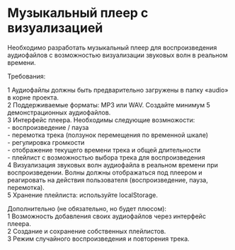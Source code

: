# Музыкальный плеер с визуализацией

Необходимо разработать музыкальный плеер для воспроизведения аудиофайлов с возможностью визуализации звуковых волн в реальном времени.  

Требования:  

  
  1 Аудиофайлы должны быть предварительно загружены в папку «audio» в корне проекта.  
  2 Поддерживаемые форматы: MP3 или WAV. Создайте минимум 5 демонстрационных аудиофайлов.  
  3 Интерфейс плеера. Необходимы следующие возмножости:  
    - воспроизведение / пауза  
    - перемотка трека (ползунок перемещения по временной шкале)  
    - регулировка громкости  
    - отображение текущего времени трека и общей длительности  
    - плейлист с возможностью выбора трека для воспроизведения  
  4 Визуализация звуковых волн аудиофайла в реальном времени при воспроизведении. Волны должны отображаться под плеером и реагировать на действия пользователя (воспроизведение, пауза, перемотка).  
  5 Хранение плейлиста: используйте localStorage.  

Дополнительно (не обязательно, но будет плюсом):  
  1 Возможность добавления своих аудиофайлов через интерфейс плеера.  
  2 Создание и сохранение собственных плейлистов.  
  3 Режим случайного воспроизведения и повторения трека.  
